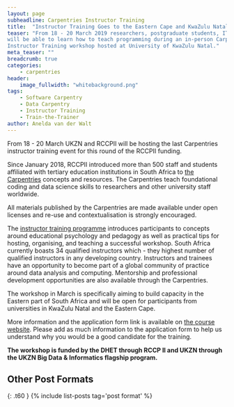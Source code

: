 ```yaml
---
layout: page
subheadline: Carpentries Instructor Training
title:  "Instructor Training Goes to the Eastern Cape and KwaZulu Natal"
teaser: "From 18 - 20 March 2019 researchers, postgraduate students, IT, and library staff
will be able to learn how to teach programming during an in-person Carpentries
Instructor Training workshop hosted at University of KwaZulu Natal."
meta_teaser: ""
breadcrumb: true
categories:
    - carpentries
header:
    image_fullwidth: "whitebackground.png"
tags:
    - Software Carpentry
    - Data Carpentry
    - Instructor Training
    - Train-the-Trainer
author: Anelda van der Walt
---
```

From 18 - 20 March UKZN and RCCPII will be hosting the last Carpentries instructor training event for this round of the RCCPII funding.

Since January 2018, RCCPII introduced more than 500 staff and students affiliated with tertiary education institutions in South Africa to [the Carpentries](https://carpentries.org) concepts and resources. The Carpentries teach foundational coding and data science skills to researchers and other university staff worldwide.

All materials published by the Carpentries are made available under open licenses and re-use and contextualisation is strongly encouraged.

The [instructor training programme](https://carpentries.github.io/instructor-training/) introduces participants to concepts around educational psychology and pedagogy as well as practical tips for hosting, organising, and teaching a successful workshop. South Africa currently boasts 34 qualified instructors which - they highest number of qualified instructors in any developing country. Instructors and trainees have an opportunity to become part of a global community of practice around data analysis and computing. Mentorship and professional development opportunities are also available through the Carpentries.

The workshop in March is specifically aiming to build capacity in the Eastern part of South Africa and will be open for participants from universities in KwaZulu Natal and the Eastern Cape.

More information and the application form link is available on [the course website](https://tenet-rccpii.github.io/2019-03-18-UKZN-ttt/). Please add as much information to the application form to help us 
understand why you would be a good candidate for the training.

**The workshop is funded by the DHET through RCCP II and UKZN through the UKZN Big Data & Informatics flagship program.**


## Other Post Formats
{: .t60 }
{% include list-posts tag='post format' %}
